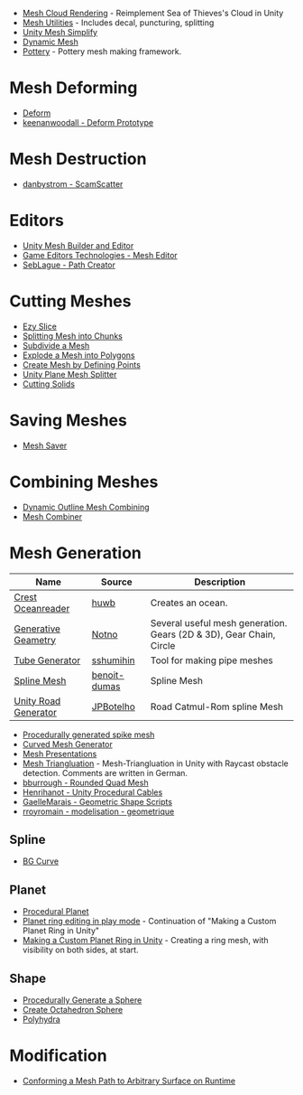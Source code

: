 
* [Mesh Cloud Rendering](https://github.com/maajor/Mesh-Cloud-Rendering) - Reimplement Sea of Thieves's Cloud in Unity
* [Mesh Utilities](https://github.com/P-5/MeshUtilities-Unity) - Includes decal, puncturing, splitting
* [Unity Mesh Simplify](https://github.com/ecidevilin/UnityMeshSimplify)
* [Dynamic Mesh](https://github.com/mariusrubo/Unity-Dynamic-Mesh)
* [Pottery](https://github.com/vmp1r3/Pottery) - Pottery mesh making framework.
# Mesh Deforming
* [Deform](https://github.com/keenanwoodall/Deform)
* [keenanwoodall - Deform Prototype](https://github.com/keenanwoodall/Deform-Prototype)


# Mesh Destruction
* [danbystrom - ScamScatter](https://github.com/danbystrom/ScamScatter)
# Editors
* [Unity Mesh Builder and Editor](https://github.com/KrystianSzumski/Unity-Mesh-Builder-And-Editor)
* [Game Editors Technologies - Mesh Editor](https://github.com/GamEditorsTechnolegies/Unity-Mesh-Editor)
* [SebLague - Path Creator](https://github.com/SebLague/Path-Creator)

# Cutting Meshes
* [Ezy Slice](https://github.com/DavidArayan/EzySlice)
* [Splitting Mesh into Chunks](https://answers.unity.com/questions/629793/splitting-mesh-into-chunks.html)
* [Subdivide a Mesh](https://answers.unity.com/questions/259127/does-anyone-have-any-code-to-subdivide-a-mesh-and.html)
* [Explode a Mesh into Polygons](https://answers.unity.com/questions/338819/explode-a-mesh-into-polygons-efffect.html)
* [Create Mesh by Defining Points](https://answers.unity.com/questions/585948/create-mesh-by-defining-points.html)
* [Unity Plane Mesh Splitter](https://github.com/artnas/Unity-Plane-Mesh-Splitter)
* [Cutting Solids](https://github.com/SnowDC93/CuttingSolids)

# Saving Meshes
* [Mesh Saver](https://github.com/pharan/Unity-MeshSaver)

# Combining Meshes
* [Dynamic Outline Mesh Combining](https://github.com/TheBusyBiscuit/Unity-DynamicOutline-MeshCombining)
* [Mesh Combiner](https://github.com/mogoson/MeshCombiner)

# Mesh Generation

| Name | Source | Description | 
| --- | --- | --- | 
|[Crest Oceanreader](https://github.com/huwb/crest-oceanrender)| [huwb](https://github.com/huwb) | Creates an ocean.  |
|[Generative Geametry](https://github.com/notno/GenerativeGeometry-Unity) |[Notno](https://github.com/notno) | Several useful mesh generation.  Gears (2D & 3D), Gear Chain, Circle|
|[Tube Generator](https://github.com/sshumihin/TubeGenerator) | [sshumihin](https://github.com/sshumihin/)| Tool for making pipe meshes |
|[Spline Mesh](https://github.com/benoit-dumas/SplineMesh)|[benoit-dumas](https://github.com/benoit-dumas)| Spline Mesh|
|[Unity Road Generator](https://github.com/JPBotelho/Unity-Road-Generator)|[JPBotelho](https://github.com/JPBotelho)| Road Catmul-Rom spline Mesh|

* [Procedurally generated spike mesh](https://github.com/tenevdev/procedural-spikes)
* [Curved Mesh Generator](https://github.com/nrj/UnityCurvedMeshGenerator)
* [Mesh Presentations](https://github.com/parahunter/mesh-presentation)
* [Mesh Triangluation](https://github.com/IMGSaibh/MeshTriangluation) - Mesh-Triangluation in Unity with Raycast obstacle detection.  Comments are written in German.
* [bburrough - Rounded Quad Mesh](https://github.com/bburrough/RoundedQuadMesh)
* [Henrihanot - Unity Procedural Cables](https://github.com/henrihanot/unity-procedural-cables)
* [GaelleMarais - Geometric Shape Scripts](https://github.com/GaelleMarais/geometric-shape-scripts)
* [rroyromain - modelisation - geometrique](https://github.com/rroyromain/modelisation-geometrique)

## Spline

* [BG Curve](https://github.com/bansheeGz/BGCurve)
## Planet
* [Procedural Planet](https://github.com/paolorussian/proceduralplanet)
* [Planet ring editing in play mode](https://www.youtube.com/watch?v=WmWMC6iq7Y0) - Continuation of "Making a Custom Planet Ring in Unity"
* [Making a Custom Planet Ring in Unity](https://www.youtube.com/watch?v=Rze4GEFrYYs) - Creating a ring mesh, with visibility on both sides, at start.
## Shape
* [Procedurally Generate a Sphere](https://stackoverflow.com/questions/4081898/procedurally-generate-a-sphere-mesh)
* [Create Octahedron Sphere](https://www.binpress.com/tutorial/creating-an-octahedron-sphere/162)
* [Polyhydra](https://github.com/IxxyXR/Polyhydra)

# Modification
* [Conforming a Mesh Path to Arbitrary Surface on Runtime](https://answers.unity.com/questions/46457/conforming-a-mesh-path-to-arbitrary-surface-runtim.html)
